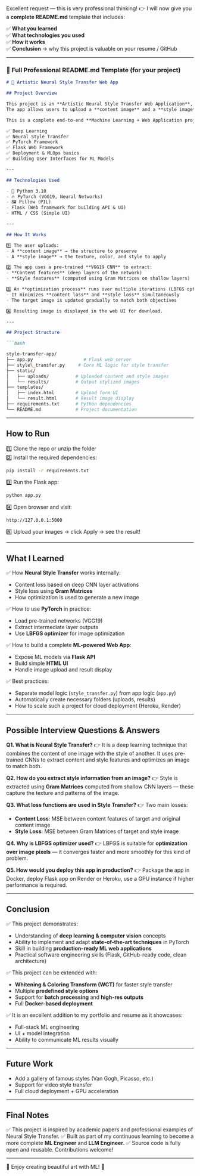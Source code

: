 Excellent request — this is very professional thinking!
👉 I will now give you a **complete README.md** template that includes:

✅ **What you learned**                                                                                                                                                                                         
✅ **What technologies you used**                                                                                                                                                                                
✅ **How it works**                                                                                                                                                                                           
✅ **Conclusion** → why this project is valuable on your resume / GitHub

---

### 🚀 Full Professional README.md Template (for your project)

```markdown
# 🎨 Artistic Neural Style Transfer Web App

## Project Overview

This project is an **Artistic Neural Style Transfer Web Application**, built using a **pre-trained VGG19 Convolutional Neural Network (CNN)**.  
The app allows users to upload a **content image** and a **style image**, and then produces a new image that retains the content of the first image but adopts the artistic style of the second image.

This is a complete end-to-end **Machine Learning + Web Application project**, which I built to strengthen my knowledge of:

✅ Deep Learning  
✅ Neural Style Transfer  
✅ PyTorch Framework  
✅ Flask Web Framework  
✅ Deployment & MLOps basics  
✅ Building User Interfaces for ML Models  

---

## Technologies Used

- 🐍 Python 3.10  
- 🔥 PyTorch (VGG19, Neural Networks)  
- 🖼️ Pillow (PIL)  
- Flask (Web framework for building API & UI)  
- HTML / CSS (Simple UI)  

---

## How It Works

1️⃣ The user uploads:
- A **content image** → the structure to preserve  
- A **style image** → the texture, color, and style to apply  

2️⃣ The app uses a pre-trained **VGG19 CNN** to extract:
- **Content features** (deep layers of the network)  
- **Style features** (computed using Gram Matrices on shallow layers)  

3️⃣ An **optimization process** runs over multiple iterations (LBFGS optimizer):
- It minimizes **content loss** and **style loss** simultaneously  
- The target image is updated gradually to match both objectives  

4️⃣ Resulting image is displayed in the web UI for download.

---

## Project Structure

```bash

style-transfer-app/
├── app.py                   # Flask web server                                                                                                                                      
├── style\_transfer.py     # Core ML logic for style transfer
├── static/
│   ├── uploads/          # Uploaded content and style images
│   └── results/          # Output stylized images
├── templates/
│   ├── index.html        # Upload form UI
│   └── result.html       # Result image display
├── requirements.txt      # Python dependencies
└── README.md             # Project documentation

````

---

## How to Run

1️⃣ Clone the repo or unzip the folder  
2️⃣ Install the required dependencies:

```bash
pip install -r requirements.txt
````

3️⃣ Run the Flask app:

```bash
python app.py
```

4️⃣ Open browser and visit:

```
http://127.0.0.1:5000
```

5️⃣ Upload your images → click Apply → see the result!

---

## What I Learned

✅ How **Neural Style Transfer** works internally:

* Content loss based on deep CNN layer activations
* Style loss using **Gram Matrices**
* How optimization is used to generate a new image

✅ How to use **PyTorch** in practice:

* Load pre-trained networks (VGG19)
* Extract intermediate layer outputs
* Use **LBFGS optimizer** for image optimization

✅ How to build a complete **ML-powered Web App**:

* Expose ML models via **Flask API**
* Build simple **HTML UI**
* Handle image upload and result display

✅ Best practices:

* Separate model logic (`style_transfer.py`) from app logic (`app.py`)
* Automatically create necessary folders (uploads, results)
* How to scale such a project for cloud deployment (Heroku, Render)

---

## Possible Interview Questions & Answers

**Q1. What is Neural Style Transfer?**
👉 It is a deep learning technique that combines the content of one image with the style of another. It uses pre-trained CNNs to extract content and style features and optimizes an image to match both.

**Q2. How do you extract style information from an image?**
👉 Style is extracted using **Gram Matrices** computed from shallow CNN layers — these capture the texture and patterns of the image.

**Q3. What loss functions are used in Style Transfer?**
👉 Two main losses:

* **Content Loss**: MSE between content features of target and original content image
* **Style Loss**: MSE between Gram Matrices of target and style image

**Q4. Why is LBFGS optimizer used?**
👉 LBFGS is suitable for **optimization over image pixels** — it converges faster and more smoothly for this kind of problem.

**Q5. How would you deploy this app in production?**
👉 Package the app in Docker, deploy Flask app on Render or Heroku, use a GPU instance if higher performance is required.

---

## Conclusion

✅ This project demonstrates:

* Understanding of **deep learning & computer vision** concepts
* Ability to implement and adapt **state-of-the-art techniques** in PyTorch
* Skill in building **production-ready ML web applications**
* Practical software engineering skills (Flask, GitHub-ready code, clean architecture)

✅ This project can be extended with:

* **Whitening & Coloring Transform (WCT)** for faster style transfer
* Multiple **predefined style options**
* Support for **batch processing** and **high-res outputs**
* Full **Docker-based deployment**

✅ It is an excellent addition to my portfolio and resume as it showcases:

* Full-stack ML engineering
* UI + model integration
* Ability to communicate ML results visually

---

## Future Work

* Add a gallery of famous styles (Van Gogh, Picasso, etc.)
* Support for video style transfer
* Full cloud deployment + GPU acceleration

---

## Final Notes

✅ This project is inspired by academic papers and professional examples of Neural Style Transfer.
✅ Built as part of my continuous learning to become a more complete **ML Engineer** and **LLM Engineer**.
✅ Source code is fully open and reusable. Contributions welcome!

---

🎨 Enjoy creating beautiful art with ML! 🚀
